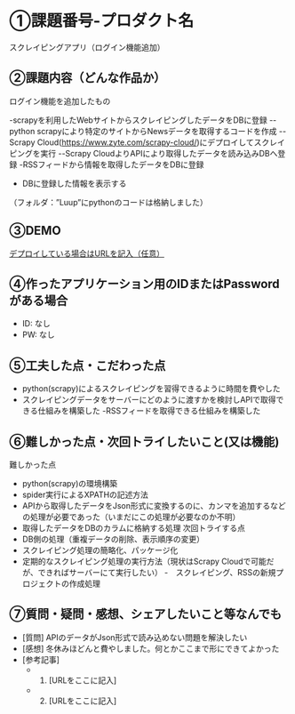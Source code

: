 # ①課題番号-プロダクト名

スクレイピングアプリ（ログイン機能追加）

## ②課題内容（どんな作品か）

ログイン機能を追加したもの

-scrapyを利用したWebサイトからスクレイピングしたデータをDBに登録
--python scrapyにより特定のサイトからNewsデータを取得するコードを作成
--Scrapy Cloud(https://www.zyte.com/scrapy-cloud/)にデプロイしてスクレイピングを実行
--Scrapy CloudよりAPIにより取得したデータを読み込みDBへ登録
-RSSフィードから情報を取得したデータをDBに登録
- DBに登録した情報を表示する

（フォルダ：”Luup”にpythonのコードは格納しました）
## ③DEMO

[デプロイしている場合はURLを記入（任意）](http://chandori-pork.sakura.ne.jp/kadai03/index.php)

## ④作ったアプリケーション用のIDまたはPasswordがある場合

- ID: なし
- PW: なし

## ⑤工夫した点・こだわった点

- python(scrapy)によるスクレイピングを習得できるように時間を費やした
- スクレイピングデータをサーバーにどのように渡すかを検討しAPIで取得できる仕組みを構築した
-RSSフィードを取得できる仕組みを構築した

## ⑥難しかった点・次回トライしたいこと(又は機能)
難しかった点
- python(scrapy)の環境構築
- spider実行によるXPATHの記述方法
- APIから取得したデータをJson形式に変換するのに、カンマを追加するなどの処理が必要であった（いまだにこの処理が必要なのか不明）
- 取得したデータをDBのカラムに格納する処理
次回トライする点
- DB側の処理（重複データの削除、表示順序の変更）
- スクレイピング処理の簡略化、パッケージ化
- 定期的なスクレイピング処理の実行方法（現状はScrapy Cloudで可能だが、できればサーバーにて実行したい）
-　スクレイピング、RSSの新規プロジェクトの作成処理

## ⑦質問・疑問・感想、シェアしたいこと等なんでも

- [質問]
APIのデータがJson形式で読み込めない問題を解決したい
- [感想]
冬休みほどんと費やしました。何とかここまで形にできてよかった
- [参考記事]
  - 1. [URLをここに記入]

  - 2. [URLをここに記入]
